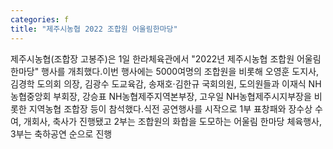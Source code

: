 ```yaml
---
categories: f
title: "제주시농협 2022 조합원 어울림한마당"
---
```

제주시농협(조합장 고봉주)은 1일 한라체육관에서 "2022년 제주시농협 조합원 어울림 한마당" 행사를 개최했다.이번 행사에는 5000여명의 조합원을 비롯해 오영훈 도지사, 김경학 도의회 의장, 김광수 도교육감, 송재호·김한규 국회의원, 도의원들과 이재식 NH농협중앙회 부회장, 강승표 NH농협제주지역본부장, 고우일 NH농협제주시지부장을 비롯한 지역농협 조합장 등이 참석했다.식전 공연행사를 시작으로 1부 표창패와 장수상 수여, 개회사, 축사가 진행됐고 2부는 조합원의 화합을 도모하는 어울림 한마당 체육행사, 3부는 축하공연 순으로 진행